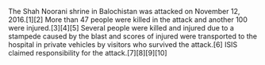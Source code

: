 The Shah Noorani shrine in Balochistan was attacked on November 12, 2016.[1][2] More than 47 people were killed in the attack and another 100 were injured.[3][4][5] Several people were killed and injured due to a stampede caused by the blast and scores of injured were transported to the hospital in private vehicles by visitors who survived the attack.[6] ISIS claimed responsibility for the attack.[7][8][9][10]
